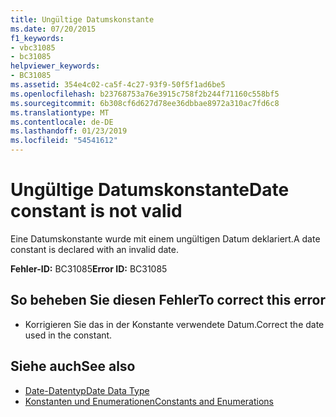 ```yaml
---
title: Ungültige Datumskonstante
ms.date: 07/20/2015
f1_keywords:
- vbc31085
- bc31085
helpviewer_keywords:
- BC31085
ms.assetid: 354e4c02-ca5f-4c27-93f9-50f5f1ad6be5
ms.openlocfilehash: b23768753a76e3915c758f2b244f71160c558bf5
ms.sourcegitcommit: 6b308cf6d627d78ee36dbbae8972a310ac7fd6c8
ms.translationtype: MT
ms.contentlocale: de-DE
ms.lasthandoff: 01/23/2019
ms.locfileid: "54541612"
---
```

# <a name="date-constant-is-not-valid"></a><span data-ttu-id="f8e28-102">Ungültige Datumskonstante</span><span class="sxs-lookup"><span data-stu-id="f8e28-102">Date constant is not valid</span></span>
<span data-ttu-id="f8e28-103">Eine Datumskonstante wurde mit einem ungültigen Datum deklariert.</span><span class="sxs-lookup"><span data-stu-id="f8e28-103">A date constant is declared with an invalid date.</span></span>  
  
 <span data-ttu-id="f8e28-104">**Fehler-ID:** BC31085</span><span class="sxs-lookup"><span data-stu-id="f8e28-104">**Error ID:** BC31085</span></span>  
  
## <a name="to-correct-this-error"></a><span data-ttu-id="f8e28-105">So beheben Sie diesen Fehler</span><span class="sxs-lookup"><span data-stu-id="f8e28-105">To correct this error</span></span>  
  
-   <span data-ttu-id="f8e28-106">Korrigieren Sie das in der Konstante verwendete Datum.</span><span class="sxs-lookup"><span data-stu-id="f8e28-106">Correct the date used in the constant.</span></span>  
  
## <a name="see-also"></a><span data-ttu-id="f8e28-107">Siehe auch</span><span class="sxs-lookup"><span data-stu-id="f8e28-107">See also</span></span>
- [<span data-ttu-id="f8e28-108">Date-Datentyp</span><span class="sxs-lookup"><span data-stu-id="f8e28-108">Date Data Type</span></span>](../../visual-basic/language-reference/data-types/date-data-type.md)
- [<span data-ttu-id="f8e28-109">Konstanten und Enumerationen</span><span class="sxs-lookup"><span data-stu-id="f8e28-109">Constants and Enumerations</span></span>](../../visual-basic/language-reference/constants-and-enumerations.md)
